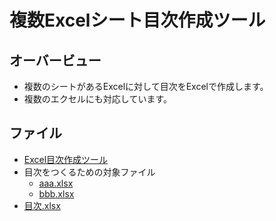 
# 複数Excelシート目次作成ツール

## オーバービュー

- 複数のシートがあるExcelに対して目次をExcelで作成します。
- 複数のエクセルにも対応しています。

## ファイル

- [Excel目次作成ツール](src/Excel目次作成ツール.xlsm)
- 目次をつくるための対象ファイル
  - [aaa.xlsx](src/aaa.xlsx)
  - [bbb.xlsx](src/bbb.xlsx)
- [目次.xlsx](out/目次.xlsx)

